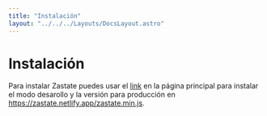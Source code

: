 ```yaml
---
title: "Instalación"
layout: "../../../Layouts/DocsLayout.astro"
---
```

# Instalación

Para instalar Zastate puedes usar el <a href="/download.zip" rel="nofollow">link</a> en la página principal para instalar el modo desarollo y la versión para producción en <a href="/zastate.min.js" rel="nofollow">https://zastate.netlify.app/zastate.min.js</a>.
